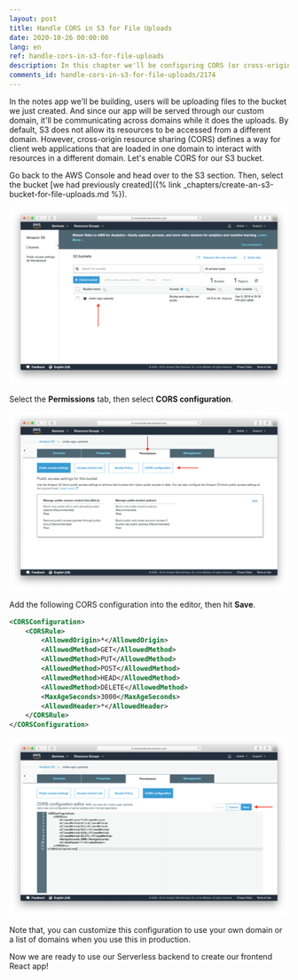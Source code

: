 ```yaml
---
layout: post
title: Handle CORS in S3 for File Uploads
date: 2020-10-26 00:00:00
lang: en 
ref: handle-cors-in-s3-for-file-uploads
description: In this chapter we'll be configuring CORS (or cross-origin resource sharing) for our AWS S3 bucket. This will allow the users of our React web app to upload files directly to our S3 bucket. Even though they'll be hosted on two different domains.
comments_id: handle-cors-in-s3-for-file-uploads/2174
---
```


In the notes app we'll be building, users will be uploading files to the bucket we just created. And since our app will be served through our custom domain, it'll be communicating across domains while it does the uploads. By default, S3 does not allow its resources to be accessed from a different domain. However, cross-origin resource sharing (CORS) defines a way for client web applications that are loaded in one domain to interact with resources in a different domain. Let's enable CORS for our S3 bucket.

Go back to the AWS Console and head over to the S3 section. Then, select the bucket [we had previously created]({% link _chapters/create-an-s3-bucket-for-file-uploads.md %}).

![Select Created S3 Bucket screenshot](/assets/s3/select-created-s3-bucket.png)

Select the **Permissions** tab, then select **CORS configuration**.

![Select S3 Bucket CORS Configuration screenshot](/assets/s3/select-s3-bucket-cors-configuration.png)

Add the following CORS configuration into the editor, then hit **Save**.

``` xml
<CORSConfiguration>
	<CORSRule>
		<AllowedOrigin>*</AllowedOrigin>
		<AllowedMethod>GET</AllowedMethod>
		<AllowedMethod>PUT</AllowedMethod>
		<AllowedMethod>POST</AllowedMethod>
		<AllowedMethod>HEAD</AllowedMethod>
		<AllowedMethod>DELETE</AllowedMethod>
		<MaxAgeSeconds>3000</MaxAgeSeconds>
		<AllowedHeader>*</AllowedHeader>
	</CORSRule>
</CORSConfiguration>
```

![Save S3 Bucket CORS Configuration screenshot](/assets/s3/save-s3-bucket-cors-configuration.png)

Note that, you can customize this configuration to use your own domain or a list of domains when you use this in production.

Now we are ready to use our Serverless backend to create our frontend React app!
